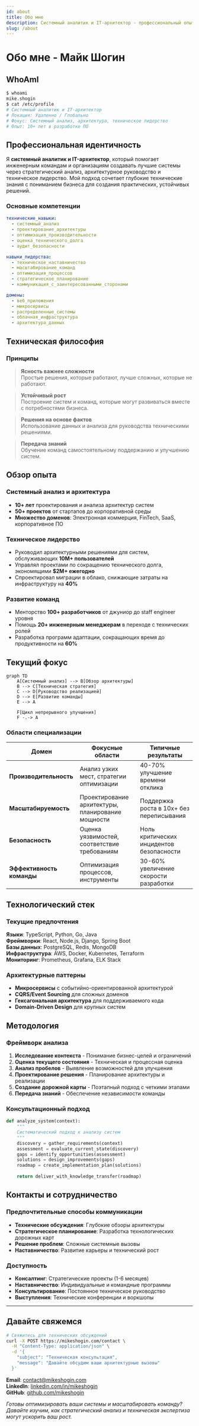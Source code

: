 ```yaml
---
id: about
title: Обо мне
description: Системный аналитик и IT-архитектор - профессиональный опыт и экспертиза
slug: /about
---
```


# Обо мне - Майк Шогин

## WhoAmI

```bash
$ whoami
mike.shogin
$ cat /etc/profile
# Системный аналитик и IT-архитектор
# Локация: Удаленно / Глобально
# Фокус: Системный анализ, архитектура, техническое лидерство
# Опыт: 10+ лет в разработке ПО
```

## Профессиональная идентичность

Я **системный аналитик и IT-архитектор**, который помогает инженерным командам и организациям создавать лучшие системы через стратегический анализ, архитектурное руководство и техническое лидерство. Мой подход сочетает глубокие технические знания с пониманием бизнеса для создания практических, устойчивых решений.

### Основные компетенции

```yaml
технические_навыки:
  - системный_анализ
  - проектирование_архитектуры
  - оптимизация_производительности
  - оценка_технического_долга
  - аудит_безопасности

навыки_лидерства:
  - техническое_наставничество
  - масштабирование_команд
  - оптимизация_процессов
  - стратегическое_планирование
  - коммуникация_с_заинтересованными_сторонами

домены:
  - веб_приложения
  - микросервисы
  - распределенные_системы
  - облачная_инфраструктура
  - архитектура_данных
```

## Техническая философия

### Принципы

> **Ясность важнее сложности**  
> Простые решения, которые работают, лучше сложных, которые не работают.

> **Устойчивый рост**  
> Построение систем и команд, которые могут развиваться вместе с потребностями бизнеса.

> **Решения на основе фактов**  
> Использование данных и анализа для руководства техническими решениями.

> **Передача знаний**  
> Обучение команд самостоятельному поддержанию и улучшению систем.

## Обзор опыта

### Системный анализ и архитектура
- **10+ лет** проектирования и анализа архитектур систем
- **50+ проектов** от стартапов до корпоративной среды
- **Множество доменов**: Электронная коммерция, FinTech, SaaS, корпоративное ПО

### Техническое лидерство
- Руководил архитектурными решениями для систем, обслуживающих **10M+ пользователей**
- Управлял проектами по сокращению технического долга, экономящими **$2M+ ежегодно**
- Спроектировал миграции в облако, снижающие затраты на инфраструктуру на **40%**

### Развитие команд
- Менторство **100+ разработчиков** от джуниор до staff engineer уровня
- Помощь **20+ инженерным менеджерам** в переходе с технических ролей
- Разработка программ адаптации, сокращающих время до продуктивности на **60%**

## Текущий фокус

```mermaid
graph TD
    A[Системный анализ] --> B[Обзор архитектуры]
    B --> C[Техническая стратегия]
    C --> D[Руководство реализацией]
    D --> E[Развитие команды]
    E --> A
    
    F[Цикл непрерывного улучшения]
    F -.-> A
```

### Области специализации

| Домен | Фокусные области | Типичные результаты |
|-------|------------------|---------------------|
| **Производительность** | Анализ узких мест, стратегии оптимизации | 40-70% улучшение времени отклика |
| **Масштабируемость** | Проектирование архитектуры, планирование мощности | Поддержка роста в 10x+ без переписывания |
| **Безопасность** | Оценка уязвимостей, соответствие требованиям | Ноль критических инцидентов безопасности |
| **Эффективность команды** | Оптимизация процессов, инструменты | 30-60% увеличение скорости разработки |

## Технологический стек

### Текущие предпочтения

**Языки**: TypeScript, Python, Go, Java  
**Фреймворки**: React, Node.js, Django, Spring Boot  
**Базы данных**: PostgreSQL, Redis, MongoDB  
**Инфраструктура**: AWS, Docker, Kubernetes, Terraform  
**Мониторинг**: Prometheus, Grafana, ELK Stack  

### Архитектурные паттерны

- **Микросервисы** с событийно-ориентированной архитектурой
- **CQRS/Event Sourcing** для сложных доменов
- **Гексагональная архитектура** для поддерживаемого кода
- **Domain-Driven Design** для крупных систем

## Методология

### Фреймворк анализа

1. **Исследование контекста** - Понимание бизнес-целей и ограничений
2. **Оценка текущего состояния** - Техническая и процессная оценка
3. **Анализ пробелов** - Выявление возможностей для улучшения
4. **Проектирование решения** - Планирование архитектуры и реализации
5. **Создание дорожной карты** - Поэтапный подход с четкими этапами
6. **Передача знаний** - Обеспечение независимости команды

### Консультационный подход

```python
def analyze_system(context):
    """
    Систематический подход к анализу систем
    """
    discovery = gather_requirements(context)
    assessment = evaluate_current_state(discovery)
    gaps = identify_opportunities(assessment)
    solutions = design_improvements(gaps)
    roadmap = create_implementation_plan(solutions)
    
    return deliver_with_knowledge_transfer(roadmap)
```

## Контакты и сотрудничество

### Предпочтительные способы коммуникации

- **Технические обсуждения**: Глубокие обзоры архитектуры
- **Стратегическое планирование**: Разработка технологических дорожных карт
- **Решение проблем**: Сложные системные вызовы
- **Наставничество**: Развитие карьеры и технический рост

### Доступность

- **Консалтинг**: Стратегические проекты (1-6 месяцев)
- **Наставничество**: Индивидуальные и командные программы
- **Консультирование**: Постоянное техническое руководство
- **Выступления**: Технические конференции и воркшопы

---

## Давайте свяжемся

```bash
# Свяжитесь для технических обсуждений
curl -X POST https://mikeshogin.com/contact \
  -H "Content-Type: application/json" \
  -d '{
    "subject": "Техническая консультация",
    "message": "Давайте обсудим ваши архитектурные вызовы"
  }'
```

**Email**: [contact@mikeshogin.com](mailto:contact@mikeshogin.com)  
**LinkedIn**: [linkedin.com/in/mikeshogin](https://linkedin.com/in/mikeshogin)  
**GitHub**: [github.com/mikeshogin](https://github.com/mikeshogin)

*Готовы оптимизировать ваши системы и масштабировать команду? Давайте изучим, как стратегический анализ и техническая экспертиза могут ускорить ваш рост.* 
